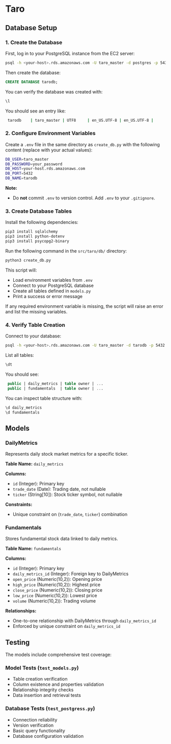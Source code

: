 # Taro

## Database Setup

### 1. Create the Database

First, log in to your PostgreSQL instance from the EC2 server:

```sh
psql -h <your-host>.rds.amazonaws.com -U taro_master -d postgres -p 5432
```

Then create the database:

```sql
CREATE DATABASE tarodb;
```

You can verify the database was created with:

```sql
\l
```

You should see an entry like:

```sh
 tarodb    | taro_master | UTF8     | en_US.UTF-8 | en_US.UTF-8 | 
```

### 2. Configure Environment Variables

Create a `.env` file in the same directory as `create_db.py` with the following content (replace with your actual values):

```sh
DB_USER=taro_master
DB_PASSWORD=your_password
DB_HOST=your-host.rds.amazonaws.com
DB_PORT=5432
DB_NAME=tarodb
```

**Note:**  

- Do **not** commit `.env` to version control. Add `.env` to your `.gitignore`.

### 3. Create Database Tables

Install the following dependencies:

```sh
pip3 install sqlalchemy
pip3 install python-dotenv
pip3 install psycopg2-binary
```

Run the following command in the `src/taro/db/` directory:

```sh
python3 create_db.py
```

This script will:

- Load environment variables from `.env`
- Connect to your PostgreSQL database
- Create all tables defined in `models.py`
- Print a success or error message

If any required environment variable is missing, the script will raise an error and list the missing variables.

### 4. Verify Table Creation

Connect to your database:

```sh
psql -h <your-host>.rds.amazonaws.com -U taro_master -d tarodb -p 5432
```

List all tables:

```sql
\dt
```

You should see:

```sql
 public | daily_metrics | table owner | ...
 public | fundamentals  | table owner | ...
```

You can inspect table structure with:

```sql
\d daily_metrics
\d fundamentals
```

## Models

### DailyMetrics

Represents daily stock market metrics for a specific ticker.

**Table Name:** `daily_metrics`

**Columns:**

- `id` (Integer): Primary key
- `trade_date` (Date): Trading date, not nullable
- `ticker` (String[10]): Stock ticker symbol, not nullable

**Constraints:**

- Unique constraint on (`trade_date`, `ticker`) combination

### Fundamentals

Stores fundamental stock data linked to daily metrics.

**Table Name:** `fundamentals`

**Columns:**

- `id` (Integer): Primary key
- `daily_metrics_id` (Integer): Foreign key to DailyMetrics
- `open_price` (Numeric(10,2)): Opening price
- `high_price` (Numeric(10,2)): Highest price
- `close_price` (Numeric(10,2)): Closing price
- `low_price` (Numeric(10,2)): Lowest price
- `volume` (Numeric(10,2)): Trading volume

**Relationships:**

- One-to-one relationship with DailyMetrics through `daily_metrics_id`
- Enforced by unique constraint on `daily_metrics_id`

## Testing

The models include comprehensive test coverage:

### Model Tests (`test_models.py`)

- Table creation verification
- Column existence and properties validation
- Relationship integrity checks
- Data insertion and retrieval tests

### Database Tests (`test_postgress.py`)

- Connection reliability
- Version verification
- Basic query functionality
- Database configuration validation
